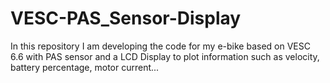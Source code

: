 # VESC-PAS_Sensor-Display
In this repository I am developing the code for my e-bike based on VESC 6.6 with PAS sensor and a LCD Display to plot information such as velocity, battery percentage, motor current...
